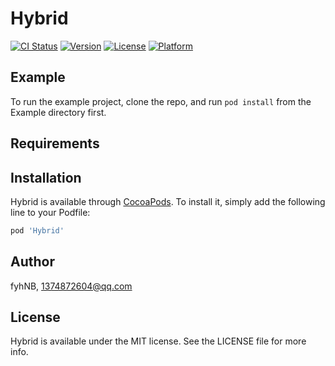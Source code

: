 # Hybrid

[![CI Status](https://img.shields.io/travis/fyhNB/Hybrid.svg?style=flat)](https://travis-ci.org/fyhNB/Hybrid)
[![Version](https://img.shields.io/cocoapods/v/Hybrid.svg?style=flat)](https://cocoapods.org/pods/Hybrid)
[![License](https://img.shields.io/cocoapods/l/Hybrid.svg?style=flat)](https://cocoapods.org/pods/Hybrid)
[![Platform](https://img.shields.io/cocoapods/p/Hybrid.svg?style=flat)](https://cocoapods.org/pods/Hybrid)

## Example

To run the example project, clone the repo, and run `pod install` from the Example directory first.

## Requirements

## Installation

Hybrid is available through [CocoaPods](https://cocoapods.org). To install
it, simply add the following line to your Podfile:

```ruby
pod 'Hybrid'
```

## Author

fyhNB, 1374872604@qq.com

## License

Hybrid is available under the MIT license. See the LICENSE file for more info.
